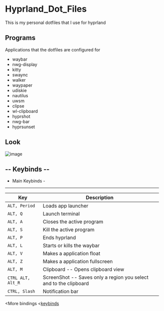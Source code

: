 # Hyprland_Dot_Files
This is my personal dotfiles that I use for hyprland 

## Programs 
Applications that the dotfiles are configured for

- waybar
- nwg-display
- kitty
- swaync
- walker
- waypaper
- udiskie
- nautilus
- uwsm
- clipse
- wl-clipboard
- hyprshot
- nwg-bar
- hyprsunset


## Look
![image](https://github.com/user-attachments/assets/f61433b5-8d7d-4fb6-b6f1-eaefd5ba654b)


## -- Keybinds --

- Main Keybinds -
 ---------------

| Key                                                                     | Description                                                              |
| ----------------------------------------------------------------------- | ------------------------------------------------------------------------ |
| `ALT, Period`                                                           | Loads app launcher                                                       |
| `ALT, Q`                                                                | Launch terminal                                                          |
| `ALT, A`                                                                | Closes the active program                                                |
| `ALT, S`                                                                | Kill the active program                                                  |
| `ALT, P`                                                                | Ends hyprland                                                            |
| `ALT, L`                                                                | Starts or kills the waybar                                               |
| `ALT, V`                                                                | Makes a application float                                                |
| `ALT, Z`                                                                | Makes a application fullscreen                                           |
| `ALT, M`                                                                | Clipboard -- Opens clipboard view                                        |
| `CTRL ALT, Alt_R`                                                       | ScreenShot -- Saves only a region you select and to the clipboard        |
| `CTRL, Slash`                                                           | Notification bar                                                         |

<More bindings 
<[keybinds](https://github.com/Gard6n/Hyprland_Dot_Files/wiki/Keybinds)

